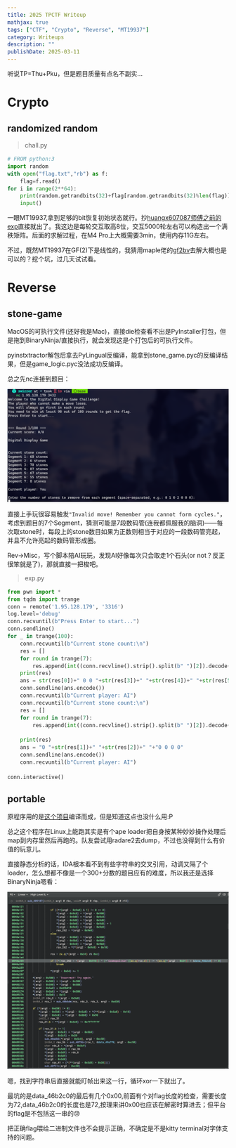 ```yaml
---
title: 2025 TPCTF Writeup
mathjax: true
tags: ["CTF", "Crypto", "Reverse", "MT19937"]
category: Writeups
description: ""
publishDate: 2025-03-11
---
```


听说TP=Thu+Pku，但是题目质量有点名不副实...

<!--more-->

# Crypto

## randomized random

> chall.py

```python
# FROM python:3
import random
with open("flag.txt","rb") as f:
    flag=f.read()
for i in range(2**64):
    print(random.getrandbits(32)+flag[random.getrandbits(32)%len(flag)])
    input()
```

一眼MT19937,拿到足够的bit恢复初始状态就行。抄[huangx607087师傅之前的exp](https://huangx607087.online/2021/07/10/Explore-MT19937/)直接就出了。我这边是每轮交互取高8位，交互5000轮左右可以构造出一个满秩矩阵。后面的求解过程，在M4 Pro上大概需要3min，使用内存11G左右。

不过，既然MT19937在GF(2)下是线性的，我猜用maple佬的[gf2bv](https://github.com/maple3142/gf2bv)去解大概也是可以的？挖个坑，过几天试试看。

# Reverse

## stone-game

MacOS的可执行文件(还好我是Mac)，直接die检查看不出是PyInstaller打包，但是拖到BinaryNinja/直接执行，就会发现这是个打包后的可执行文件。

pyinstxtractor解包后拿去PyLingual反编译，能拿到stone_game.pyc的反编译结果，但是game_logic.pyc没法成功反编译。

总之先nc连接到题目：

![你就猜吧](./assets/image-19.png)

直接上手玩很容易触发`"Invalid move! Remember you cannot form cycles."`，考虑到题目的7个Segment，猜测可能是7段数码管(连我都佩服我的脑洞)——每次取stone时，每段上的stone数目如果为正数则相当于对应的一段数码管亮起，并且不允许亮起的数码管形成圈。

Rev->Misc，写个脚本陪AI玩玩，发现AI好像每次只会取走1个石头(or not？反正很笨就是了)，那就直接一把梭吧。

> exp.py

```python
from pwn import *
from tqdm import trange
conn = remote('1.95.128.179', '3316')
log.level='debug'
conn.recvuntil(b"Press Enter to start...")
conn.sendline()
for _ in trange(100):
    conn.recvuntil(b"Current stone count:\n")
    res = []
    for round in trange(7):
        res.append(int((conn.recvline().strip().split(b" ")[2]).decode()))
    print(res)
    ans = str(res[0])+" 0 0 "+str(res[3])+" "+str(res[4])+" "+str(res[5])+" "+str(res[6])
    conn.sendline(ans.encode())
    conn.recvuntil(b"Current player: AI")
    conn.recvuntil(b"Current stone count:\n")
    res = []
    for round in trange(7):
        res.append(int((conn.recvline().strip().split(b" ")[2]).decode()))

    print(res)
    ans = "0 "+str(res[1])+" "+str(res[2])+" "+"0 0 0 0"
    conn.sendline(ans.encode())
    conn.recvuntil(b"Current player: AI")

conn.interactive()
```

## portable

原程序用的是[这个项目](https://github.com/jart/cosmopolitan)编译而成，但是知道这点也没什么用:P

总之这个程序在Linux上能跑其实是有个ape loader把自身按某种妙妙操作处理后map到内存里然后再跑的。队友尝试用radare2去dump，不过也没得到什么有价值的玩意儿。

直接静态分析的话，IDA根本看不到有些字符串的交叉引用，动调又隔了个loader，怎么想都不像是一个300+分数的题目应有的难度，所以我还是选择BinaryNinja嗯看：

![总归是能盯帧出来的](./assets/image-20.png)

嗯，找到字符串后直接就能盯帧出来这一行，循环xor一下就出了。

最坑的是data_46b2c0的最后有几个0x00,前面有个对flag长度的检查，需要长度为72,data_46b2c0的长度也是72,按理来讲0x00也应该在解密时算进去；但平台的flag是不包括这一串的😓

把正确flag喂给二进制文件也不会提示正确，不确定是不是kitty terminal对字体支持的问题。

